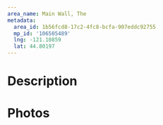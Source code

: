 ```yaml
---
area_name: Main Wall, The
metadata:
  area_id: 1b56fcd8-17c2-4fc8-bcfa-907eddc92755
  mp_id: '106505489'
  lng: -121.10859
  lat: 44.80197
---
```

# Description

# Photos

